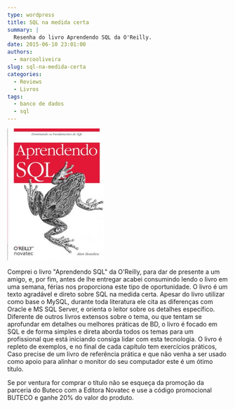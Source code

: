 ```yaml
---
type: wordpress
title: SQL na medida certa
summary: |
  Resenha do livro Aprendendo SQL da O'Reilly.
date: 2015-06-10 23:01:00
authors:
  - marcooliveira
slug: sql-na-medida-certa
categories:
  - Reviews
  - Livros
tags:
  - banco de dados
  - sql
---
```


<a href="http://www.novateceditora.com.br/livros/aprendendosql/"><img class="size-medium wp-image-2640 aligncenter" src="/images/wp-content/uploads/2015/06/apredendo-sql-222x300.jpg" alt="Onde comprar http://www.novateceditora.com.br/livros/aprendendosql/ XD" width="222" height="300" /></a>

Comprei o livro "Aprendendo SQL" da O'Reilly, para dar de presente a um amigo, e, por fim, antes de lhe entregar acabei consumindo lendo o livro em uma semana, férias nos proporciona este tipo de oportunidade. O livro é um texto agradável e direto sobre SQL na medida certa. Apesar do livro utilizar como base o MySQL, durante toda literatura ele cita as diferenças com Oracle e MS SQL Server, e orienta o leitor sobre os detalhes específico. Diferente de outros livros extensos sobre o tema, ou que tentam se aprofundar em detalhes ou melhores práticas de BD, o livro é focado em SQL e de forma simples e direta aborda todos os temas para um profissional que está iniciando consiga lidar com esta tecnologia. O livro é repleto de exemplos, e no final de cada capítulo tem exercícios práticos,
Caso precise de um livro de referência prática e que não venha a ser usado como apoio para alinhar o monitor do seu computador este é um ótimo título.

Se por ventura for comprar o título não se esqueça da promoção da parceria do Buteco com a Editora Novatec e use a código promocional BUTECO e ganhe 20% do valor do produto.
